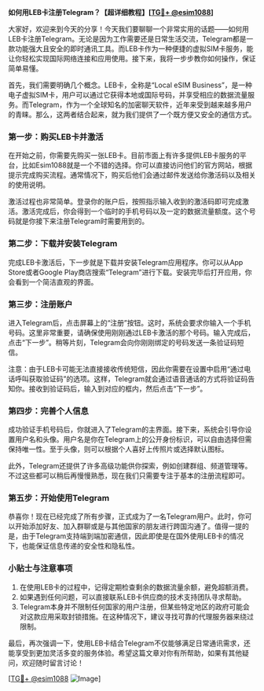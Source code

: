 **如何用LEB卡注册Telegram？【超详细教程】[[TG💪+ @esim1088](https://t.me/s/esim1088)]**

大家好，欢迎来到今天的分享！今天我们要聊聊一个非常实用的话题——如何用LEB卡注册Telegram。无论是因为工作需要还是日常生活交流，Telegram都是一款功能强大且安全的即时通讯工具。而LEB卡作为一种便捷的虚拟SIM卡服务，能让你轻松实现国际网络连接和应用使用。接下来，我将一步步教你如何操作，保证简单易懂。

首先，我们需要明确几个概念。LEB卡，全称是“Local eSIM Business”，是一种电子虚拟SIM卡，用户可以通过它获得本地或国际号码，并享受相应的数据流量服务。而Telegram，作为一个全球知名的加密聊天软件，近年来受到越来越多用户的青睐。那么，这两者结合起来，就为我们提供了一个既方便又安全的通信方式。

### **第一步：购买LEB卡并激活**
在开始之前，你需要先购买一张LEB卡。目前市面上有许多提供LEB卡服务的平台，比如Esim1088就是一个不错的选择。你可以直接访问他们的官方网站，根据提示完成购买流程。通常情况下，购买后他们会通过邮件发送给你激活码以及相关的使用说明。

激活过程也非常简单。登录你的账户后，按照指示输入收到的激活码即可完成激活。激活完成后，你会得到一个临时的手机号码以及一定的数据流量额度。这个号码就是你接下来注册Telegram时需要用到的。

### **第二步：下载并安装Telegram**
完成LEB卡激活后，下一步就是下载并安装Telegram应用程序。你可以从App Store或者Google Play商店搜索“Telegram”进行下载。安装完毕后打开应用，你会看到一个简洁直观的界面。

### **第三步：注册账户**
进入Telegram后，点击屏幕上的“注册”按钮。这时，系统会要求你输入一个手机号码。这里非常重要，请确保使用刚刚通过LEB卡激活的那个号码。输入完成后，点击“下一步”。稍等片刻，Telegram会向你刚刚绑定的号码发送一条验证码短信。

注意：由于LEB卡可能无法直接接收传统短信，因此你需要在设置中启用“通过电话呼叫获取验证码”的选项。这样，Telegram就会通过语音通话的方式将验证码告知你。接收到验证码后，输入到对应的框内，然后点击“下一步”。

### **第四步：完善个人信息**
成功验证手机号码后，你就进入了Telegram的主界面。接下来，系统会引导你设置用户名和头像。用户名是你在Telegram上的公开身份标识，可以自由选择但需保持唯一性。至于头像，则可以根据个人喜好上传照片或选择默认图标。

此外，Telegram还提供了许多高级功能供你探索，例如创建群组、频道管理等。不过这些都可以稍后再慢慢熟悉，现在我们只需要专注于基本的注册流程即可。

### **第五步：开始使用Telegram**
恭喜你！现在已经完成了所有步骤，正式成为了一名Telegram用户。此时，你可以开始添加好友、加入群聊或是与其他国家的朋友进行跨国沟通了。值得一提的是，由于Telegram支持端到端加密通信，因此即使是在国外使用LEB卡的情况下，也能保证信息传递的安全性和隐私性。

### **小贴士与注意事项**
1. 在使用LEB卡的过程中，记得定期检查剩余的数据流量余额，避免超额消费。
2. 如果遇到任何问题，可以直接联系LEB卡供应商的技术支持团队寻求帮助。
3. Telegram本身并不限制任何国家的用户注册，但某些特定地区的政府可能会对这款应用采取封锁措施。在这种情况下，建议寻找可靠的代理服务器来绕过限制。

最后，再次强调一下，使用LEB卡结合Telegram不仅能够满足日常通讯需求，还能享受到更加灵活多变的服务体验。希望这篇文章对你有所帮助，如果有其他疑问，欢迎随时留言讨论！

[[TG💪+ @esim1088](https://t.me/s/esim1088) ![Image](https://i.postimg.cc/4NQfJmqS/Snipaste-2025-05-13-00-14-12.png)]